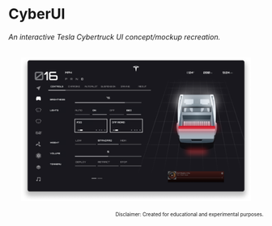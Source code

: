 # CyberUI
<h6>An interactive Tesla Cybertruck UI concept/mockup recreation.</h6>

<p align="center">
  <a href="https://michaeltr7.github.io/CyberUI/">
    <img src="Screenshot Previews/Cyber_UI_Screenshot_1.png" width="90%">
  </a>
</p>

<p align="right">
  <sub><sup>Disclaimer: Created for educational and experimental purposes.</sup></sub>
</p>
